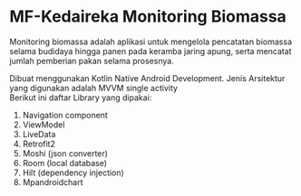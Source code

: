 # MF-Kedaireka Monitoring Biomassa

Monitoring biomassa adalah aplikasi untuk mengelola pencatatan biomassa selama budidaya hingga panen pada keramba jaring apung, serta mencatat jumlah pemberian pakan selama prosesnya.

Dibuat menggunakan Kotlin Native Android Development. Jenis Arsitektur yang digunakan adalah MVVM single activity  
Berikut ini daftar Library yang dipakai:
1. Navigation component
2. ViewModel
3. LiveData
4. Retrofit2
5. Moshi (json converter)
6. Room (local database)
7. Hilt (dependency injection)
8. Mpandroidchart
    
